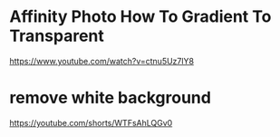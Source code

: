 # Affinity Photo How To Gradient To Transparent
https://www.youtube.com/watch?v=ctnu5Uz7lY8 

# remove white background
https://youtube.com/shorts/WTFsAhLQGv0